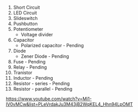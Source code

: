 1. Short Circuit
2. LED Circuit
3. Slideswitch
4. Pushbutton
5. Potentiometer
    - Voltage divider
6. Capacitor
    - Polarized capacitor - Pending
7. Diode
    - Zener Diode - Pending
8. Fuse - Pending
9. Relay - Pending
10. Tranistor
11. Inductor - Pending
12. Resistor - series - Pending
13. Resistor - parallel - Pending

https://www.youtube.com/watch?v=Mi1-IV0vMCw&list=PLeVrdakJu3M43jB2WqKEL4_Hhn94LpOMT
